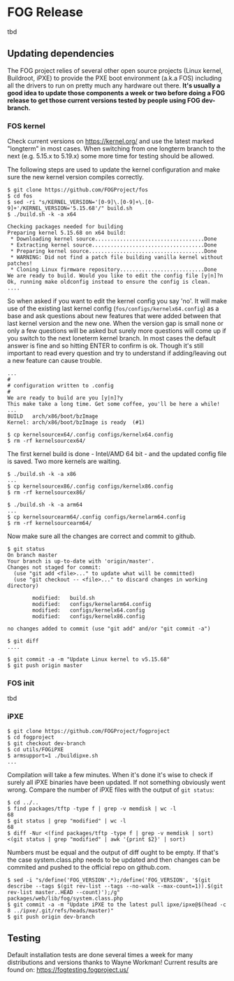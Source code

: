 # FOG Release

tbd

## Updating dependencies

The FOG project relies of several other open source projects (Linux
kernel, Buildroot, iPXE) to provide the PXE boot environment (a.k.a FOS)
including all the drivers to run on pretty much any hardware out there.
**It's usually a good idea to update those components a week or two
before doing a FOG release to get those current versions tested by
people using FOG dev-branch.**

### FOS kernel

Check current versions on <https://kernel.org/> and use the latest
marked "longterm" in most cases. When switching from one longterm
branch to the next (e.g. 5.15.x to 5.19.x) some more time for testing
should be allowed.

The following steps are used to update the kernel configuration and make
sure the new kernel version compiles correctly.

    $ git clone https://github.com/FOGProject/fos
    $ cd fos
    $ sed -ri "s/KERNEL_VERSION='[0-9]\.[0-9]+\.[0-9]+'/KERNEL_VERSION='5.15.68'/" build.sh
    $ ./build.sh -k -a x64

    Checking packages needed for building
    Preparing kernel 5.15.68 on x64 build:
     * Downloading kernel source...................................Done
     * Extracting kernel source....................................Done
     * Preparing kernel source.....................................Done
     * WARNING: Did not find a patch file building vanilla kernel without patches!
     * Cloning Linux firmware repository...........................Done
    We are ready to build. Would you like to edit the config file [y|n]?n
    Ok, running make oldconfig instead to ensure the config is clean.
    ....

So when asked if you want to edit the kernel config you say 'no'. It
will make use of the existing last kernel config
(`fos/configs/kernelx64.config`) as a base and ask questions about new
features that were added between that last kernel version and the new
one. When the version gap is small none or only a few questions will be
asked but surely more questions will come up if you switch to the next
loneterm kernel branch. In most cases the default answer is fine and so
hitting ENTER to confirm is ok. Though it's still important to read
every question and try to understand if adding/leaving out a new feature
can cause trouble.

    ...
    #
    # configuration written to .config
    #
    We are ready to build are you [y|n]?y
    This make take a long time. Get some coffee, you'll be here a while!
    ...
    BUILD   arch/x86/boot/bzImage
    Kernel: arch/x86/boot/bzImage is ready  (#1)

    $ cp kernelsourcex64/.config configs/kernelx64.config
    $ rm -rf kernelsourcex64/

The first kernel build is done - Intel/AMD 64 bit - and the updated
config file is saved. Two more kernels are waiting.

    $ ./build.sh -k -a x86
    ...
    $ cp kernelsourcex86/.config configs/kernelx86.config
    $ rm -rf kernelsourcex86/

    $ ./build.sh -k -a arm64
    ...
    $ cp kernelsourcearm64/.config configs/kernelarm64.config
    $ rm -rf kernelsourcearm64/

Now make sure all the changes are correct and commit to github.

    $ git status
    On branch master
    Your branch is up-to-date with 'origin/master'.
    Changes not staged for commit:
      (use "git add <file>..." to update what will be committed)
      (use "git checkout -- <file>..." to discard changes in working directory)

            modified:   build.sh
            modified:   configs/kernelarm64.config
            modified:   configs/kernelx64.config
            modified:   configs/kernelx86.config

    no changes added to commit (use "git add" and/or "git commit -a")

    $ git diff
    ....

    $ git commit -a -m "Update Linux kernel to v5.15.68"
    $ git push origin master

### FOS init

tbd

### iPXE

    $ git clone https://github.com/FOGProject/fogproject
    $ cd fogproject
    $ git checkout dev-branch
    $ cd utils/FOGiPXE
    $ armsupport=1 ./buildipxe.sh
    ...

Compilation will take a few minutes. When it's done it's wise to check
if surely all iPXE binaries have been updated. If not something
obviously went wrong. Compare the number of iPXE files with the output
of `git status`:

    $ cd ../..
    $ find packages/tftp -type f | grep -v memdisk | wc -l
    68
    $ git status | grep "modified" | wc -l
    68
    $ diff -Nur <(find packages/tftp -type f | grep -v memdisk | sort) <(git status | grep "modified" | awk '{print $2}' | sort)

Numbers must be equal and the output of diff ought to be empty. If
that's the case system.class.php needs to be updated and then changes
can be commited and pushed to the official repo on github.com.

    $ sed -i "s/define('FOG_VERSION'.*);/define('FOG_VERSION', '$(git describe --tags $(git rev-list --tags --no-walk --max-count=1)).$(git rev-list master..HEAD --count)');/g" packages/web/lib/fog/system.class.php
    $ git commit -a -m "Update iPXE to the latest pull ipxe/ipxe@$(head -c 8 ../ipxe/.git/refs/heads/master)"
    $ git push origin dev-branch

## Testing

Default installation tests are done several times a week for many
distributions and versions thanks to Wayne Workman! Current results are
found on: <https://fogtesting.fogproject.us/>
